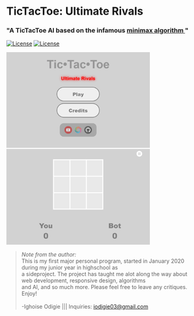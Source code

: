 # TicTacToe: Ultimate Rivals
### "A TicTacToe AI based on the infamous <a href = "https://en.wikipedia.org/wiki/Minimax" target="_blank" >minimax algorithm </a>"
[![License](https://img.shields.io/badge/Quick-Preview-brightgreen)](https://iggy-o.github.io/TicTacToe-Ultimate-Rivals/) 
[![License](http://img.shields.io/:license-mit-blue.svg?style=flat-square)](https://github.com/Iggy-o/TicTacToe-Ultimate-Rivals/blob/Primary-Branch/LICENSE)

<img src="assets/images/preview1.png" alt="preview" height = "250px">
<img src="assets/images/preview2.png" alt="preview" height = "250px">

> *Note from the author:*\
This is my first major personal program, started in January 2020 during my junior year in highschool as\
a sideproject. The project has taught me alot along the way about web development, responsive design, algorithms\
and AI, and so much more. Please feel free to leave any critiques. Enjoy! 
<br><br>-Ighoise Odigie ||| Inquiries: iodigie03@gmail.com



